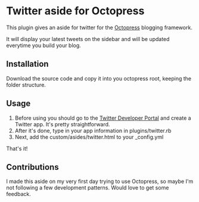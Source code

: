 Twitter aside for Octopress
===========================

This plugin gives an aside for twitter for the [Octopress](http://octopress.org/) blogging framework.

It will display your latest tweets on the sidebar and will be updated everytime you build your blog.

Installation
------------
Download the source code and copy it into you octopress root, keeping the folder structure.

Usage
-----
1. Before using you should go to the [Twitter Developer Portal](https://dev.twitter.com/) and create a Twitter app. It's pretty straightforward.
2. After it's done, type in your app information in plugins/twitter.rb
3. Next, add the custom/asides/twitter.html to your _config.yml

That's it!

Contributions
-------------
I made this aside on my very first day trying to use Octopress, so maybe I'm not following a few development patterns. Would love to get some feedback.